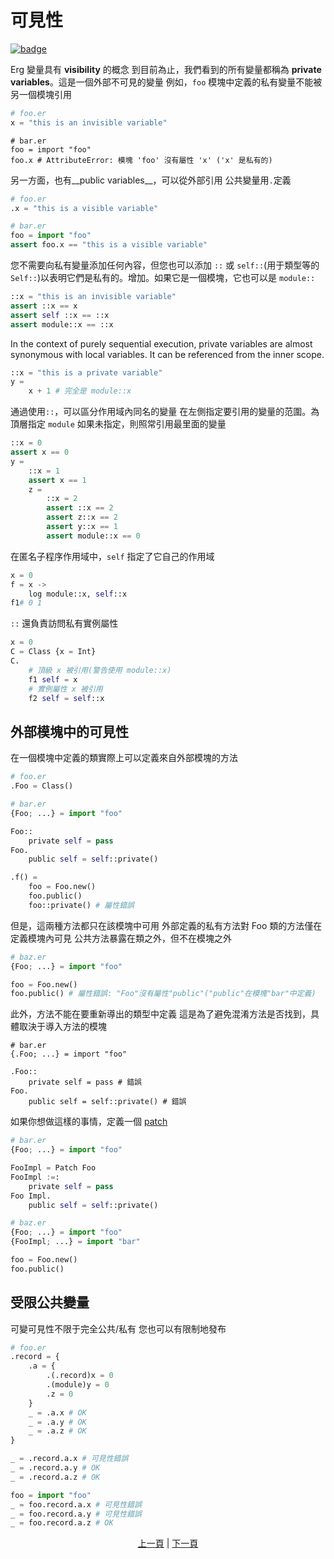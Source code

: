 # 可見性

[![badge](https://img.shields.io/endpoint.svg?url=https%3A%2F%2Fgezf7g7pd5.execute-api.ap-northeast-1.amazonaws.com%2Fdefault%2Fsource_up_to_date%3Fowner%3Derg-lang%26repos%3Derg%26ref%3Dmain%26path%3Ddoc/EN/syntax/19_visibility.md%26commit_hash%3Db07c17708b9141bbce788d2e5b3ad4f365d342fa)](https://gezf7g7pd5.execute-api.ap-northeast-1.amazonaws.com/default/source_up_to_date?owner=erg-lang&repos=erg&ref=main&path=doc/EN/syntax/19_visibility.md&commit_hash=b07c17708b9141bbce788d2e5b3ad4f365d342fa)

Erg 變量具有 __visibility__ 的概念
到目前為止，我們看到的所有變量都稱為 __private variables__。這是一個外部不可見的變量
例如，`foo` 模塊中定義的私有變量不能被另一個模塊引用

```python
# foo.er
x = "this is an invisible variable"
```

```python,compile_fail
# bar.er
foo = import "foo"
foo.x # AttributeError: 模塊 'foo' 沒有屬性 'x' ('x' 是私有的)
```

另一方面，也有__public variables__，可以從外部引用
公共變量用`.`定義

```python
# foo.er
.x = "this is a visible variable"
```

```python
# bar.er
foo = import "foo"
assert foo.x == "this is a visible variable"
```

您不需要向私有變量添加任何內容，但您也可以添加 `::` 或 `self::`(用于類型等的`Self::`)以表明它們是私有的。增加。如果它是一個模塊，它也可以是 `module::`

```python
::x = "this is an invisible variable"
assert ::x == x
assert self ::x == ::x
assert module::x == ::x
```

In the context of purely sequential execution, private variables are almost synonymous with local variables. It can be referenced from the inner scope.

```python
::x = "this is a private variable"
y =
    x + 1 # 完全是 module::x
```

通過使用`::`，可以區分作用域內同名的變量
在左側指定要引用的變量的范圍。為頂層指定 `module`
如果未指定，則照常引用最里面的變量

```python
::x = 0
assert x == 0
y =
    ::x = 1
    assert x == 1
    z =
        ::x = 2
        assert ::x == 2
        assert z::x == 2
        assert y::x == 1
        assert module::x == 0
```

在匿名子程序作用域中，`self` 指定了它自己的作用域

```python
x = 0
f = x ->
    log module::x, self::x
f1# 0 1
```

`::` 還負責訪問私有實例屬性

```python
x = 0
C = Class {x = Int}
C.
    # 頂級 x 被引用(警告使用 module::x)
    f1 self = x
    # 實例屬性 x 被引用
    f2 self = self::x
```

## 外部模塊中的可見性

在一個模塊中定義的類實際上可以定義來自外部模塊的方法

```python
# foo.er
.Foo = Class()
```

```python
# bar.er
{Foo; ...} = import "foo"

Foo::
    private self = pass
Foo.
    public self = self::private()

.f() =
    foo = Foo.new()
    foo.public()
    foo::private() # 屬性錯誤
```

但是，這兩種方法都只在該模塊中可用
外部定義的私有方法對 Foo 類的方法僅在定義模塊內可見
公共方法暴露在類之外，但不在模塊之外

```python
# baz.er
{Foo; ...} = import "foo"

foo = Foo.new()
foo.public() # 屬性錯誤: "Foo"沒有屬性"public"("public"在模塊"bar"中定義)
```

此外，方法不能在要重新導出的類型中定義
這是為了避免混淆方法是否找到，具體取決于導入方法的模塊

```python,compile_fail
# bar.er
{.Foo; ...} = import "foo"

.Foo::
    private self = pass # 錯誤
Foo.
    public self = self::private() # 錯誤
```

如果你想做這樣的事情，定義一個 [patch](./type/07_patch.md)

```python
# bar.er
{Foo; ...} = import "foo"

FooImpl = Patch Foo
FooImpl :=:
    private self = pass
Foo Impl.
    public self = self::private()
```

```python
# baz.er
{Foo; ...} = import "foo"
{FooImpl; ...} = import "bar"

foo = Foo.new()
foo.public()
```

## 受限公共變量

可變可見性不限于完全公共/私有
您也可以有限制地發布

```python
# foo.er
.record = {
    .a = {
        .(.record)x = 0
        .(module)y = 0
        .z = 0
    }
    _ = .a.x # OK
    _ = .a.y # OK
    _ = .a.z # OK
}

_ = .record.a.x # 可見性錯誤
_ = .record.a.y # OK
_ = .record.a.z # OK
```

```python
foo = import "foo"
_ = foo.record.a.x # 可見性錯誤
_ = foo.record.a.y # 可見性錯誤
_ = foo.record.a.z # OK
```

<p align='center'>
    <a href='./18_ownership.md'>上一頁</a> | <a href='./20_naming_rule.md'>下一頁</a>
</p>